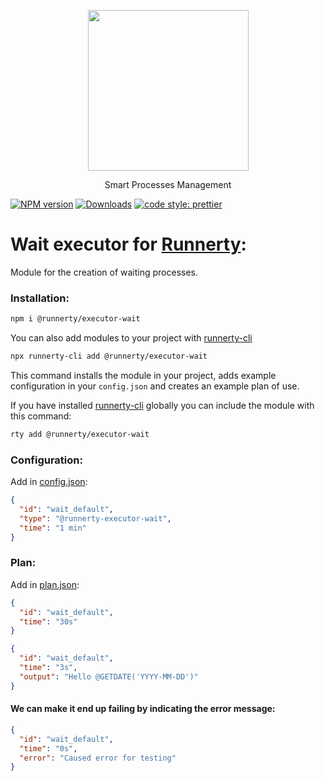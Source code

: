 <p align="center">
  <a href="http://runnerty.io">
    <img height="257" src="https://runnerty.io/assets/header/logo-stroked.png">
  </a>
  <p align="center">Smart Processes Management</p>
</p>

[![NPM version][npm-image]][npm-url] [![Downloads][downloads-image]][npm-url]
<a href="#badge">
  <img alt="code style: prettier" src="https://img.shields.io/badge/code_style-prettier-ff69b4.svg">
</a>

# Wait executor for [Runnerty]:
Module for the creation of waiting processes.
### Installation:
```bash
npm i @runnerty/executor-wait
```

You can also add modules to your project with [runnerty-cli]

```bash
npx runnerty-cli add @runnerty/executor-wait
```

This command installs the module in your project, adds example configuration in your `config.json` and creates an example plan of use.

If you have installed [runnerty-cli] globally you can include the module with this command:

```bash
rty add @runnerty/executor-wait
```
### Configuration:
Add in [config.json]:
```json
{
  "id": "wait_default",
  "type": "@runnerty-executor-wait",
  "time": "1 min"
}
```
### Plan:
Add in [plan.json]:
```json
{
  "id": "wait_default",
  "time": "30s"
}
```

```json
{
  "id": "wait_default",
  "time": "3s",
  "output": "Hello @GETDATE('YYYY-MM-DD')"
}
```

#### We can make it end up failing by indicating the error message:
```json
{
  "id": "wait_default",
  "time": "0s",
  "error": "Caused error for testing"
}
```

[Runnerty]: http://www.runnerty.io
[downloads-image]: https://img.shields.io/npm/dm/@runnerty/executor-wait.svg
[npm-url]: https://www.npmjs.com/package/@runnerty/executor-wait
[npm-image]: https://img.shields.io/npm/v/@runnerty/executor-wait.svg
[config.json]: http://docs.runnerty.io/config/
[plan.json]: http://docs.runnerty.io/plan/
[runnerty-cli]: https://www.npmjs.com/package/runnerty-cli

